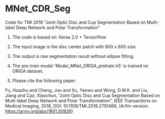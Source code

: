 # MNet_CDR_Seg

Code for TMI 2018 "Joint Optic Disc and Cup Segmentation Based on Multi-label Deep Network and Polar Transformation"

1. The code is based on: Keras 2.0 + Tensorflow

2. The input image is the disc center patch with 800 x 800 size.

3. The output is raw segmentation result without ellipse fitting.

4. The pre-train model 'Model_MNet_ORIGA_pretrain.h5' is trained on ORIGA dataset.

5. Please cite the following paper:

Fu, Huazhu and Cheng, Jun and Xu, Yanwu and Wong, D.W.K. and Liu, Jiang and Cao, Xiaochun, "Joint Optic Disc and Cup Segmentation Based on Multi-label Deep Network and Polar Transformation", IEEE Transactions on Medical Imaging, 2018, DOI: 10.1109/TMI.2018.2791488, (ArXiv version: https://arxiv.org/abs/1801.00926) 

